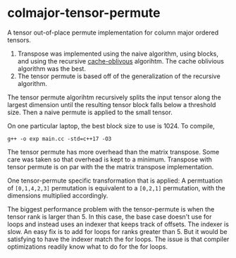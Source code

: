 # colmajor-tensor-permute

A tensor out-of-place permute implementation for column major ordered tensors.

1. Transpose was implemented using the naive algorithm, using blocks,
   and using the recursive [cache-oblivous](https://en.wikipedia.org/wiki/Cache-oblivious_algorithm)
   algorihtm. The cache oblivious algorithm was the best.
2. The tensor permute is based off of the generalization of the recursive algorithm.

The tensor permute algorihtm recursively splits the input tensor along the largest
dimension until the resulting tensor block falls below a threshold size. Then a
naive permute is applied to the small tensor.

On one particular laptop, the best block size to use is 1024. To compile,
```
g++ -o exp main.cc -std=c++17 -O3
```

The tensor permute has more overhead than the matrix transpose. Some care was taken so that
overhead is kept to a minimum. Transpose with tensor permute is on par with the
the matrix transpose implementation.

One tensor-permute specific transformation that is applied:
A permtuation of `[0,1,4,2,3]` permutation is equivalent to
a `[0,2,1]` permutation, with the dimensions multiplied accordingly.

The biggest performance problem with the tensor-permute is when
the tensor rank is larger than 5. In this case, the base case doesn't use
for loops and instead uses an indexer that keeps track of offsets. The
indexer is slow. An easy fix is to add for loops for ranks greater than 5.
But it would be satisfying to have the indexer match the for loops.
The issue is that compiler optimizations readily know what to do for the
for loops.
